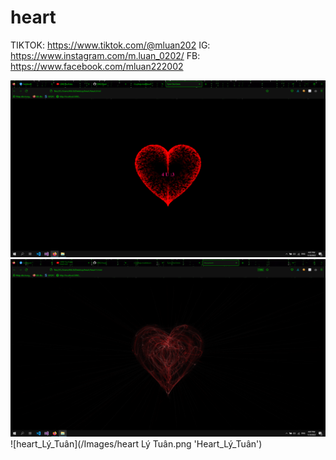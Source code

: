 # heart
TIKTOK: https://www.tiktok.com/@mluan202
IG: https://www.instagram.com/m.luan_0202/ 
FB: https://www.facebook.com/mluan222002 

![heart](/Images/heart.png 'Heart')
![heart1](/Images/heart1.png 'Heart1')
![heart_Lý_Tuân](/Images/heart Lý Tuân.png 'Heart_Lý_Tuân')
